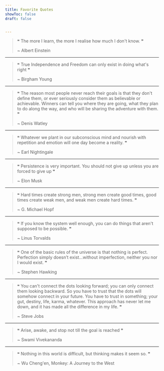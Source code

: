 ```yaml
---
title: Favorite Quotes
showToc: false
draft: false


---
```


> ❝ The more I learn, the more I realise how much I don't know. ❞
> 
> ~ Albert Einstein

---

> ❝ True Independence and Freedom can only exist in doing what's right ❞
> 
> ~ Birgham Young

---

> ❝ The reason most people never reach their goals is that they don't define them, or ever seriously consider them as believable or achievable. Winners can tell you where they are going, what they plan to do along the way, and who will be sharing the adventure with them. ❞
> 
> ~ Denis Watley

---

> ❝ Whatever we plant in our subconscious mind and nourish with repetition and emotion will one day become a reality. ❞
> 
> ~ Earl Nightingale

---

> ❝ Persistence is very important. You should not give up unless you are forced to give up ❞
> 
> ~ Elon Musk

---

> ❝ Hard times create strong men, strong men create good times, good times create weak men, and weak men create hard times. ❞
> 
> ~ G. Michael Hopf

---

> ❝ If you know the system well enough, you can do things that aren't supposed to be possible. ❞
> 
> ~ Linus Torvalds

---

> ❝ One of the basic rules of the universe is that nothing is perfect. Perfection simply doesn’t exist...without imperfection, neither you nor I would exist. ❞
> 
> ~ Stephen Hawking

---

> ❝ You can't connect the dots looking forward; you can only connect them looking backward. So you have to trust that the dots will somehow connect in your future. You have to trust in something; your gut, destiny, life, karma, whatever. This approach has never let me down, and it has made all the difference in my life. ❞
> 
> ~ Steve Jobs

---

> ❝ Arise, awake, and stop not till the goal is reached ❞
> 
> ~ Swami Vivekananda

---

> ❝ Nothing in this world is difficult, but thinking makes it seem so. ❞
> 
> ~ Wu Cheng'en, Monkey: A Journey to the West
